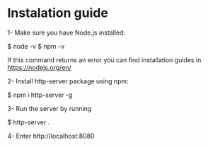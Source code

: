 Instalation guide
===

1- Make sure you have Node.js installed: 

$ node -v
$ npm -v

If this command returns an error you can find installation guides in https://nodejs.org/en/

2- Install http-server package using npm: 

$ npm i http-server -g

3- Run the server by running 

$ http-server .

4- Enter http://localhost:8080